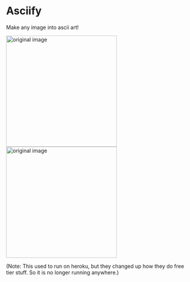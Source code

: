 # Asciify

Make any image into ascii art!

<img src="https://raw.githubusercontent.com/kbrose/asciify/master/imgs/bridgehouse.png" alt="original image" width="300px">
<img src="https://raw.githubusercontent.com/kbrose/asciify/master/imgs/bridgehouse-ascii.png" alt="original image" width="300px">

(Note: This used to run on heroku, but they changed up how they do free tier stuff. So it is no longer running anywhere.)
